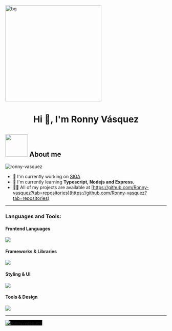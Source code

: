 
<img align="center" alt="bg" with="300" height="300" src="https://i.pinimg.com/originals/90/70/32/9070324cdfc07c68d60eed0c39e77573.gif">

<h1 align="center">Hi 👋, I'm Ronny Vásquez</h1>
<h2 class="heading-element" dir="auto"><themed-picture data-catalyst-inline="true" data-catalyst="" style="visibility: visible;"><picture><img src="https://media4.giphy.com/media/v1.Y2lkPTc5MGI3NjExbnF6bnR6bjRjdGFsaWNjY2ZyYWo1b2Z2ZTF5cjRsc2VlcWd2d2k4YyZlcD12MV9pbnRlcm5hbF9naWZfYnlfaWQmY3Q9cw/juua9i2c2fA0AIp2iq/giphy.gif" width="70px" style="visibility: visible; max-width: 100%;"></picture></themed-picture> About me</h2>


<p align="left"> <img src="https://komarev.com/ghpvc/?username=ronny-vasquez&label=Profile%20views&color=0e75b6&style=flat" alt="ronny-vasquez" /> </p>

- 🔭 I'm currently working on [SIGA](https://github.com/Ronny-vasquez/SIGA)
- 🌱 I'm currently learning **Typescript, Nodejs and Express.**
- 👨‍💻 All of my projects are available at [https://github.com/Ronny-vasquez?tab=repositories](https://github.com/Ronny-vasquez?tab=repositories)

<hr>

<h3 align="left">Languages and Tools:</h3>

<!-- Frontend - Lenguajes Base -->
<h4>Frontend Languages</h4>
<p align="left">
  <a href="https://skillicons.dev">
    <img src="https://skillicons.dev/icons?i=html,js,css," />
</a>
</p>

<!-- Frontend - Frameworks & Libraries -->
<h4>Frameworks & Libraries</h4>
<p align="left">
<a href="https://skillicons.dev">
    <img src="https://skillicons.dev/icons?i=react,nextjs,astro,ts" />
  </a>
</p>

<!-- Styling -->
<h4>Styling & UI</h4>
<p align="left">
  <a href="https://skillicons.dev">
    <img src="https://skillicons.dev/icons?i=tailwind,mui,sass," />
  </a>
</p>

<!-- Backend & Services -->


<!-- Tools -->
<h4>Tools & Design</h4>
<p align="left">
  <a href="https://skillicons.dev">
    <img src="https://skillicons.dev/icons?i=git,vscode,figma,notion" />
  </a>
</p>
<hr>
<!-- GitHub Stats -->
<p>
    <img align="left" style="background-color: black;" src="https://github-readme-stats.vercel.app/api/top-langs?username=ronny-vasquez&show_icons=true&locale=en&layout=compact" alt="ronny-vasquez" />
</p>
